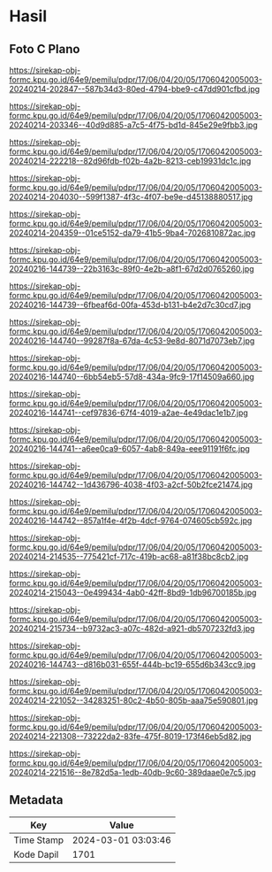 # Hasil

## Foto C Plano

https://sirekap-obj-formc.kpu.go.id/64e9/pemilu/pdpr/17/06/04/20/05/1706042005003-20240214-202847--587b34d3-80ed-4794-bbe9-c47dd901cfbd.jpg

https://sirekap-obj-formc.kpu.go.id/64e9/pemilu/pdpr/17/06/04/20/05/1706042005003-20240214-203346--40d9d885-a7c5-4f75-bd1d-845e29e9fbb3.jpg

https://sirekap-obj-formc.kpu.go.id/64e9/pemilu/pdpr/17/06/04/20/05/1706042005003-20240214-222218--82d96fdb-f02b-4a2b-8213-ceb19931dc1c.jpg

https://sirekap-obj-formc.kpu.go.id/64e9/pemilu/pdpr/17/06/04/20/05/1706042005003-20240214-204030--599f1387-4f3c-4f07-be9e-d45138880517.jpg

https://sirekap-obj-formc.kpu.go.id/64e9/pemilu/pdpr/17/06/04/20/05/1706042005003-20240214-204359--01ce5152-da79-41b5-9ba4-7026810872ac.jpg

https://sirekap-obj-formc.kpu.go.id/64e9/pemilu/pdpr/17/06/04/20/05/1706042005003-20240216-144739--22b3163c-89f0-4e2b-a8f1-67d2d0765260.jpg

https://sirekap-obj-formc.kpu.go.id/64e9/pemilu/pdpr/17/06/04/20/05/1706042005003-20240216-144739--6fbeaf6d-00fa-453d-b131-b4e2d7c30cd7.jpg

https://sirekap-obj-formc.kpu.go.id/64e9/pemilu/pdpr/17/06/04/20/05/1706042005003-20240216-144740--99287f8a-67da-4c53-9e8d-8071d7073eb7.jpg

https://sirekap-obj-formc.kpu.go.id/64e9/pemilu/pdpr/17/06/04/20/05/1706042005003-20240216-144740--6bb54eb5-57d8-434a-9fc9-17f14509a660.jpg

https://sirekap-obj-formc.kpu.go.id/64e9/pemilu/pdpr/17/06/04/20/05/1706042005003-20240216-144741--cef97836-67f4-4019-a2ae-4e49dac1e1b7.jpg

https://sirekap-obj-formc.kpu.go.id/64e9/pemilu/pdpr/17/06/04/20/05/1706042005003-20240216-144741--a6ee0ca9-6057-4ab8-849a-eee91191f6fc.jpg

https://sirekap-obj-formc.kpu.go.id/64e9/pemilu/pdpr/17/06/04/20/05/1706042005003-20240216-144742--1d436796-4038-4f03-a2cf-50b2fce21474.jpg

https://sirekap-obj-formc.kpu.go.id/64e9/pemilu/pdpr/17/06/04/20/05/1706042005003-20240216-144742--857a1f4e-4f2b-4dcf-9764-074605cb592c.jpg

https://sirekap-obj-formc.kpu.go.id/64e9/pemilu/pdpr/17/06/04/20/05/1706042005003-20240214-214535--775421cf-717c-419b-ac68-a81f38bc8cb2.jpg

https://sirekap-obj-formc.kpu.go.id/64e9/pemilu/pdpr/17/06/04/20/05/1706042005003-20240214-215043--0e499434-4ab0-42ff-8bd9-1db96700185b.jpg

https://sirekap-obj-formc.kpu.go.id/64e9/pemilu/pdpr/17/06/04/20/05/1706042005003-20240214-215734--b9732ac3-a07c-482d-a921-db5707232fd3.jpg

https://sirekap-obj-formc.kpu.go.id/64e9/pemilu/pdpr/17/06/04/20/05/1706042005003-20240216-144743--d816b031-655f-444b-bc19-655d6b343cc9.jpg

https://sirekap-obj-formc.kpu.go.id/64e9/pemilu/pdpr/17/06/04/20/05/1706042005003-20240214-221052--34283251-80c2-4b50-805b-aaa75e590801.jpg

https://sirekap-obj-formc.kpu.go.id/64e9/pemilu/pdpr/17/06/04/20/05/1706042005003-20240214-221308--73222da2-83fe-475f-8019-173f46eb5d82.jpg

https://sirekap-obj-formc.kpu.go.id/64e9/pemilu/pdpr/17/06/04/20/05/1706042005003-20240214-221516--8e782d5a-1edb-40db-9c60-389daae0e7c5.jpg


## Metadata

| Key        | Value               |
| ---------- | ------------------- |
| Time Stamp | 2024-03-01 03:03:46 |
| Kode Dapil | 1701                |



